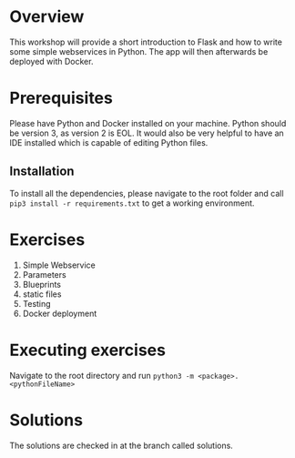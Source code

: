 # Overview
This workshop will provide a short introduction to Flask and how to write some simple webservices in Python.
The app will then afterwards be deployed with Docker.

# Prerequisites
Please have Python and Docker installed on your machine. Python should be version 3, as version 2 is EOL.
It would also be very helpful to have an IDE installed which is capable of editing Python files.
## Installation
To install all the dependencies, please navigate to the root folder and call `pip3 install -r requirements.txt` to get a working environment.

# Exercises
1. Simple Webservice
1. Parameters
1. Blueprints
1. static files
1. Testing
1. Docker deployment

# Executing exercises
Navigate to the root directory and run `python3 -m <package>.<pythonFileName>`

# Solutions
The solutions are checked in at the branch called solutions.
